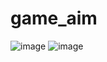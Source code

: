 # game_aim
![image](https://github.com/voolga/game_aim/assets/88053873/2b34d1f5-3342-4ecd-8731-63bad1fa5268)
![image](https://github.com/voolga/game_aim/assets/88053873/39452b6b-1715-441b-ac29-0c8807dcaa9a)

